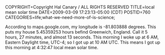 COPYRIGHT=Copyright Hal Canary / ALL RIGHTS RESERVED
TITLE=local mean solar time
DATE=2009-03-09 17:23:13-05:00 (CDT)
POSTID=760
CATEGORIES=life;what-we-need-more-of-is-science;

According to maps.google.com, my longitude is -81.803888 degrees. This puts my house 5.45359253 hours befind Greenwich, England. Call it 5 hours, 27 minutes, and almost 13 seconds. This morning I woke up at 6 AM, Eastern Daylight time, UTC-4; so I got up at 10 AM UTC. This means I got up this morning at 4:32:47 local mean solar time.
